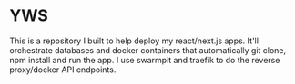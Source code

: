 # YWS

This is a repository I built to help deploy my react/next.js apps. It'll orchestrate databases and docker containers that automatically git clone, npm install and run the app. I use swarmpit and traefik to do the reverse proxy/docker API endpoints.
